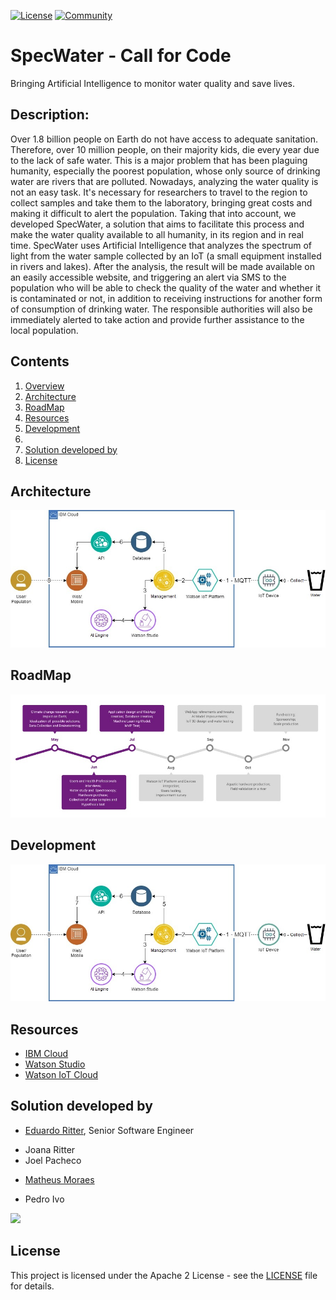 [![License](https://img.shields.io/badge/License-Apache2-blue.svg)](https://www.apache.org/licenses/LICENSE-2.0) [![Community](https://img.shields.io/badge/Join-Community-blue.svg)](https://developer.ibm.com/callforcode/solutions/projects/get-started/)

# SpecWater - Call for Code

Bringing Artificial Intelligence to monitor water quality and save lives.

## Description:

Over 1.8 billion people on Earth do not have access to adequate sanitation. Therefore, over 10 million people, on their majority kids, die every year due to the lack of safe water. This is a major problem that has been plaguing humanity, especially the poorest population, whose only source of drinking water are rivers that are polluted.
Nowadays, analyzing the water quality is not an easy task. It's necessary for researchers to travel to the region to collect samples and take them to the laboratory, bringing great costs and making it difficult to alert the population. 
Taking that into account, we developed SpecWater, a solution that aims to facilitate this process and make the water quality available to all humanity, in its region and in real time. 
SpecWater uses Artificial Intelligence that analyzes the spectrum of light from the water sample collected by an IoT (a small equipment installed in rivers and lakes). After the analysis, the result will be made available on an easily accessible website, and triggering an alert via SMS to the population who will be able to check the quality of the water and whether it is contaminated or not, in addition to receiving instructions for another form of consumption of drinking water.
The responsible authorities will also be immediately alerted to take action and provide further assistance to the local population.

## Contents

1. [Overview](#Overview)
2. [Architecture](#Architecture)
3. [RoadMap](#RoadMap)
4. [Resources](#Resources)
5. [Development](#Development)
6. 
7. [Solution developed by](#Solution-developed-by)
8. [License](#license)

## Architecture

![Cooperation architecture diagram](/images/architecture.JPG)

## RoadMap

![Cooperation architecture diagram](/images/roudmap.jpg)

## Development

![Cooperation architecture diagram](/images/architecture.JPG)

## Resources

- [IBM Cloud](https://www.ibm.com/cloud)
- [Watson Studio](https://www.ibm.com/cloud/watson-studio)
- [Watson IoT Cloud](https://www.ibm.com/cloud/internet-of-things)

## Solution developed by
* [Eduardo Ritter](https://github.com/EduardoMoraesRitter), Senior Software Engineer
- Joana Ritter
- Joel Pacheco
* [Matheus Moraes](https://github.com/mtsvi-moraes)
- Pedro Ivo

<p>
  <img src="https://contributors-img.web.app/image?repo=EduardoMoraesRitter/SpecWater" />
</p>

## License

This project is licensed under the Apache 2 License - see the [LICENSE](LICENSE) file for details.
